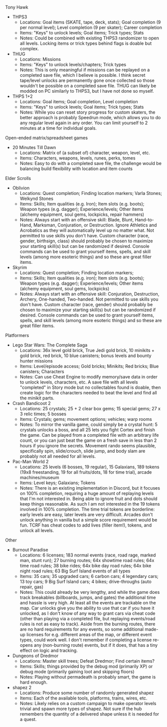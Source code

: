 Tony Hawk

- THPS3
    - Locations: Goal items (SKATE, tape, deck, stats); Goal completion (9 per normal level); Level completion (9 per skater); Career completion
    - Items: "Keys" to unlock levels; Goal items; Trick types; Stats
    - Notes: Could be combined with existing THPS3 randomizer to open all levels. Locking items or trick types behind flags is doable but complex.
- THUG
    - Locations: Missions
    - Items: "Keys" to unlock levels/chapters; Trick types
    - Notes: This is only meaningful if missions can be replayed on a completed save file, which I believe is possible. I think secret tape/level unlocks are permanently gone once collected so those wouldn't be possible on a completed save file. THUG can likely be modded on PC similarly to THPS3, but I have not done so myself.
- THPS 1+2
    - Locations: Goal items; Goal completion, Level completion
    - Items: "Keys" to unlock levels; Goal items; Trick types; Stats
    - Notes: While you can reset story progress for custom skaters, the better approach is probably Speedrun mode, which allows you to do any regular level again in any order. You can limit yourself to 2 minutes at a time for individual goals.

Open-ended matrix/spreadsheet games

- 20 Minutes Till Dawn
    - Locations: Matrix of (a subset of) character, weapon, level, etc.
    - Items: Characters, weapons, levels, runes, perks, tomes
    - Notes: Easy to do with a completed save file, the challenge would be balancing build flexibility with location and item counts

Elder Scrolls

- Oblivion
    - Locations: Quest completion; Finding location markers; Varla Stones; Welkynd Stones
    - Items: Skills; Item qualities (e.g. Iron); Item slots (e.g. boots); Weapon types (e.g. dagger); Experience/levels; Other items (alchemy equipment, soul gems, lockpicks, repair hammers)
    - Notes: Always start with an offensive skill: Blade, Blunt, Hand-to-Hand, Marksman, Conjuration, or Destruction. Ignore Athletics and Acrobatics as they will automatically level up no matter what. Not permitted to use skills you don't have. Custom character (race, gender, birthsign, class) should probably be chosen to maximize your starting skill(s) but can be randomized if desired. Console commands can be used to grant yourself items, spells, and skill levels (among more esoteric things) and so these are great filler items.
- Skyrim
    - Locations: Quest completion; Finding location markers;
    - Items: Skills; Item qualities (e.g. iron); Item slots (e.g. boots); Weapon types (e.g. dagger); Experience/levels; Other items (alchemy equipment, soul gems, lockpicks)
    - Notes: Always start with an offensive skill: Conjuration, Destruction, Archery, One-handed, Two-handed. Not permitted to use skills you don't have. Custom character (race, gender) should probably be chosen to maximize your starting skill(s) but can be randomized if desired. Console commands can be used to grant yourself items, spells, and skill levels (among more esoteric things) and so these are great filler items.

Platformers

- Lego Star Wars: The Complete Saga
    - Locations: 36x level gold brick, True Jedi gold brick, 10 minikits + gold brick, red brick, 10 blue canisters; bonus levels and bounty hunter missions
    - Items: Level/episode access; Gold bricks; Minikits; Red bricks; Blue canisters; Characters
    - Notes: Can use Cheat Engine to modify memory/save data in order to unlock levels, characters, etc. A save file with all levels "completed" in Story mode but no collectables found is doable, then create logic for the characters needed to beat the level and find all the minikit parts.
- Crash Bandicoot 2
    - Locations: 25 crystals; 25 + 2 clear box gems; 15 special gems; 27 x 3 relic times; 5 bosses
    - Items: Crystals; gems; movement options; vehicles; warp rooms
    - Notes: To mirror the vanilla game, could simply be a crystal hunt: 5 crystals unlocks a boss, and all 25 lets you fight Cortex and finish the game. Can be played from a completed file with an arbitrary life count, or you can just beat the game on a fresh save in less than 2 hours if you ignore the secrets. Movement rando seems plausible, specifically spin, slide/crouch, slide jump, and body slam are probably not all needed for all levels.
- Pac-Man World 2
    - Locations: 25 levels (6 bosses, 19 regular), 15 Galaxians, 189 tokens (19x8 freestanding, 19 for all fruits/dots, 18 for time trial), arcade machines/museum
    - Items: Level keys; Galaxians; Tokens
    - Notes: There is an existing implementation in Discord, but it focuses on 100% completion, requiring a huge amount of replaying levels that I'm not interested in. Being able to ignore fruit and dots should keep things reasonable. As such I am not interested in the 19 tokens involved in 100% completion. The time trial tokens are borderline: early levels are easy, later levels are very difficult. Arcades don't unlock anything in vanilla but a simple score requirement would be fun. TCRF has cheat codes to add lives (filler item!), tokens, and unlock all levels.

Other

- Burnout Paradise
    - Locations: 6 licenses; 183 normal events (race, road rage, marked man, stunt run); 27 burning routes; 64x showtime road rules; 64x time road rules; 38 bike rides; 64x bike day road rules; 64x bike night road rules; 63 Big Surf Island events of all types
    - Items: 35 cars; 35 upgraded cars; 6 carbon cars; 4 legendary cars; 13 toy cars; 9 Big Surf Island cars; 4 bikes; drive-throughs (auto repair, gas)
    - Notes: This could already be very lengthy, and while the game does track breakables (billboards, jumps, and gates) the additional time and hassle is very high. At least all the events are trackable on the map. Car unlocks give you the ability to use that car if you have it unlocked, as I don't know of any way to grant cars via cheat code (other than playing via a completed file, but replaying events/road rules is not as easy to track). Aside from the burning routes, there are no hard requirements for any events, so some additional made-up licenses for e.g. different areas of the map, or different event types, could work well. I don't remember if completing a license re-opens any (non-burning route) events, but if it does, that has a tiny effect on logic and tracking.
- Dungeons of Dredmor
    - Locations: Master skill trees; Defeat Dredmor; Find certain items?
    - Items: Skills; things provided by the debug mod (primarily XP) or debug mode (primarily gaining loot and skipping floors)
    - Notes: Playing without permadeath is probably smart, the game is hard enough.
- shapez 2
    - Locations: Produce some number of randomly generated shapez
    - Items: Each of the available tools, platforms, trains, wires, etc.
    - Notes: Likely relies on a custom campaign to make operator levels trivial and spawn more types of shapez. Not sure if the hub remembers the quantity of a delivered shape unless it is needed for a quest.

